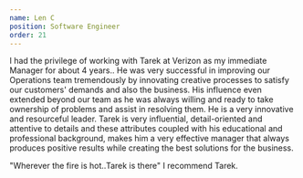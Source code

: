 ```yaml
---
name: Len C
position: Software Engineer
order: 21
---
```


I had the privilege of working with Tarek at Verizon as my immediate Manager for about 4 years.. He was very successful in improving our Operations team tremendously by innovating creative processes to satisfy our customers' demands and also the business. His influence even extended beyond our team as he was always willing and ready to take ownership of problems and assist in resolving them. He is a very innovative and resourceful leader. Tarek is very influential, detail-oriented and attentive to details and these attributes coupled with his educational and professional background, makes him a very effective manager that always produces positive results while creating the best solutions for the business.

"Wherever the fire is hot..Tarek is there" I recommend Tarek.
